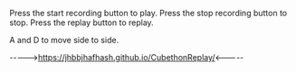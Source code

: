 Press the start recording button to play.
Press the stop recording button to stop.
Press the replay button to replay.

A and D to move side to side.

----->https://jhbbjhafhash.github.io/CubethonReplay/<-----

